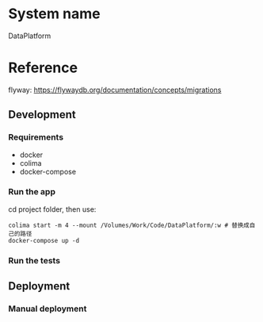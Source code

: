 # System name

DataPlatform

# Reference
flyway: https://flywaydb.org/documentation/concepts/migrations

## Development

### Requirements

- docker
- colima
- docker-compose

### Run the app

cd project folder, then use:

```shell
colima start -m 4 --mount /Volumes/Work/Code/DataPlatform/:w # 替换成自己的路径
docker-compose up -d
```

### Run the tests

## Deployment

### Manual deployment





